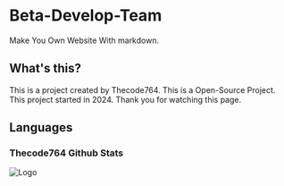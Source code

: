 # Beta-Develop-Team
Make You Own Website
With markdown.
## What's this?
This is a project created by Thecode764.
This is a Open-Source Project.
This project started in 2024.
Thank you for watching this page.
## Languages
### Thecode764 Github Stats
![Logo](https://github-readme-stats.vercel.app/api/top-langs/?org=Beta-Develop-Team&layout=compact)